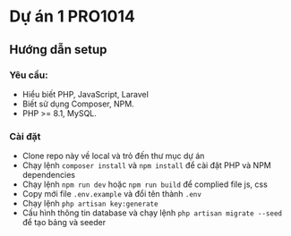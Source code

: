 # Dự án 1 PRO1014

## Hướng dẫn setup

### Yêu cầu:

- Hiểu biết PHP, JavaScript, Laravel
- Biết sử dụng Composer, NPM.
- PHP >= 8.1, MySQL.

### Cài đặt

- Clone repo này về local và trỏ đến thư mục dự án
- Chạy lệnh `composer install` và `npm install` để cài đặt PHP và NPM dependencies
- Chạy lệnh `npm run dev` hoặc `npm run build` để complied file js, css
- Copy mới file `.env.example` và đổi tên thành `.env`
- Chạy lệnh `php artisan key:generate`
- Cấu hình thông tin database và chạy lệnh `php artisan migrate --seed` để tạo bảng và seeder
